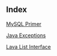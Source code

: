 ## Index

[MySQL Primer](https://jaysiddhapura-eng.github.io/MySQL-Primer/) 

[Java Exceptions](https://jaysiddhapura-eng.github.io/JavaExceptions/)

[Lava List Interface](https://jaysiddhapura-eng.github.io/List/)


